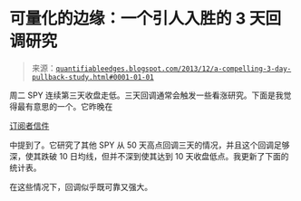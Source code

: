 <!--yml

分类：未分类

日期：2024-05-18 08:38:40

-->

# 可量化的边缘：一个引人入胜的 3 天回调研究

> 来源：[`quantifiableedges.blogspot.com/2013/12/a-compelling-3-day-pullback-study.html#0001-01-01`](http://quantifiableedges.blogspot.com/2013/12/a-compelling-3-day-pullback-study.html#0001-01-01)

周二 SPY 连续第三天收盘走低。三天回调通常会触发一些看涨研究。下面是我觉得最有意思的一个。它昨晚在

[订阅者信件](http://quantifiableedges.com/gold)

中提到了。它研究了其他 SPY 从 50 天高点回调三天的情况，并且这个回调足够深，使其跌破 10 日均线，但并不深到使其达到 10 天收盘低点。我更新了下面的统计表。

在这些情况下，回调似乎既可靠又强大。
